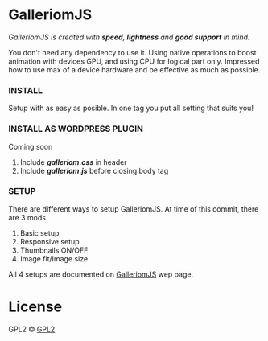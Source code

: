 # GalleriomJS #

*GalleriomJS is created with __speed__, __lightness__ and __good support__ in mind.*

You don't need any dependency to use it.
Using native operations to boost animation with devices GPU, and using CPU for logical part only.
Impressed how to use max of a device hardware and be effective as much as possible.

### INSTALL ###
Setup with as easy as posible. In one tag you put all setting that suits you!

### INSTALL AS WORDPRESS PLUGIN ###
Coming soon

1. Include ___galleriom.css___ in header
2. Include ___galleriom.js___ before closing body tag

### SETUP ###
There are different ways to setup GalleriomJS.
At time of this commit, there are 3 mods.

1. Basic setup
2. Responsive setup
3. Thumbnails ON/OFF
4. Image fit/Image size

All 4 setups are documented on [GalleriomJS](http://obman.github.io/galleriomJS/) wep page.

# License #
GPL2 © [GPL2](http://www.gnu.org/licenses/)